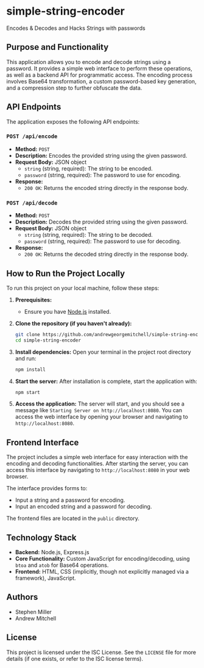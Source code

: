 # simple-string-encoder

Encodes & Decodes and Hacks Strings with passwords

## Purpose and Functionality

This application allows you to encode and decode strings using a password. It provides a simple web interface to perform these operations, as well as a backend API for programmatic access. The encoding process involves Base64 transformation, a custom password-based key generation, and a compression step to further obfuscate the data.

## API Endpoints

The application exposes the following API endpoints:

### `POST /api/encode`

*   **Method:** `POST`
*   **Description:** Encodes the provided string using the given password.
*   **Request Body:** JSON object
    *   `string` (string, required): The string to be encoded.
    *   `password` (string, required): The password to use for encoding.
*   **Response:**
    *   `200 OK`: Returns the encoded string directly in the response body.

### `POST /api/decode`

*   **Method:** `POST`
*   **Description:** Decodes the provided string using the given password.
*   **Request Body:** JSON object
    *   `string` (string, required): The string to be decoded.
    *   `password` (string, required): The password to use for decoding.
*   **Response:**
    *   `200 OK`: Returns the decoded string directly in the response body.

## How to Run the Project Locally

To run this project on your local machine, follow these steps:

1.  **Prerequisites:**
    *   Ensure you have [Node.js](https://nodejs.org/) installed.

2.  **Clone the repository (if you haven't already):**
    ```bash
    git clone https://github.com/andrewgeorgemitchell/simple-string-encoder.git
    cd simple-string-encoder
    ```

3.  **Install dependencies:**
    Open your terminal in the project root directory and run:
    ```bash
    npm install
    ```

4.  **Start the server:**
    After installation is complete, start the application with:
    ```bash
    npm start
    ```

5.  **Access the application:**
    The server will start, and you should see a message like `Starting Server on http://localhost:8080`.
    You can access the web interface by opening your browser and navigating to `http://localhost:8080`.

## Frontend Interface

The project includes a simple web interface for easy interaction with the encoding and decoding functionalities. After starting the server, you can access this interface by navigating to `http://localhost:8080` in your web browser.

The interface provides forms to:
*   Input a string and a password for encoding.
*   Input an encoded string and a password for decoding.

The frontend files are located in the `public` directory.

## Technology Stack

*   **Backend:** Node.js, Express.js
*   **Core Functionality:** Custom JavaScript for encoding/decoding, using `btoa` and `atob` for Base64 operations.
*   **Frontend:** HTML, CSS (implicitly, though not explicitly managed via a framework), JavaScript.

## Authors

*   Stephen Miller
*   Andrew Mitchell

## License

This project is licensed under the ISC License. See the `LICENSE` file for more details (if one exists, or refer to the ISC license terms).
